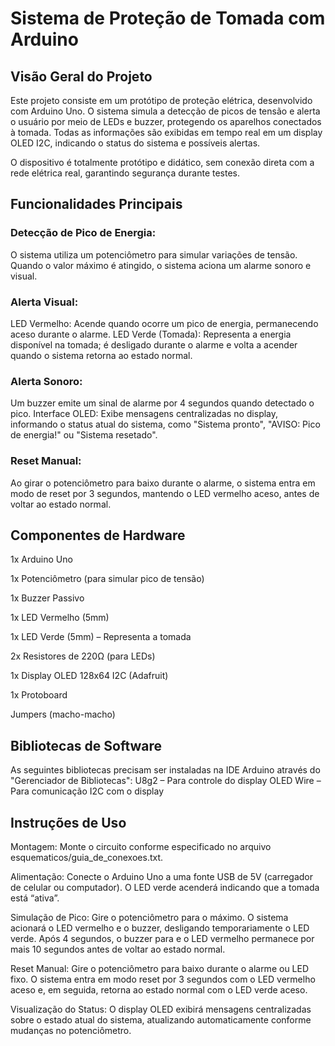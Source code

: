 # Sistema de Proteção de Tomada com Arduino
## Visão Geral do Projeto

Este projeto consiste em um protótipo de proteção elétrica, desenvolvido com Arduino Uno. O sistema simula a detecção de picos de tensão e alerta o usuário por meio de LEDs e buzzer, protegendo os aparelhos conectados à tomada. Todas as informações são exibidas em tempo real em um display OLED I2C, indicando o status do sistema e possíveis alertas.

O dispositivo é totalmente protótipo e didático, sem conexão direta com a rede elétrica real, garantindo segurança durante testes.

## Funcionalidades Principais

### Detecção de Pico de Energia: 

O sistema utiliza um potenciômetro para simular variações de tensão. Quando o valor máximo é atingido, o sistema aciona um alarme sonoro e visual.

### Alerta Visual:

LED Vermelho: Acende quando ocorre um pico de energia, permanecendo aceso durante o alarme.
LED Verde (Tomada): Representa a energia disponível na tomada; é desligado durante o alarme e volta a acender quando o sistema retorna ao estado normal.

### Alerta Sonoro: 

Um buzzer emite um sinal de alarme por 4 segundos quando detectado o pico.
Interface OLED: Exibe mensagens centralizadas no display, informando o status atual do sistema, como "Sistema pronto", "AVISO: Pico de energia!" ou "Sistema resetado".

### Reset Manual: 

Ao girar o potenciômetro para baixo durante o alarme, o sistema entra em modo de reset por 3 segundos, mantendo o LED vermelho aceso, antes de voltar ao estado normal.

## Componentes de Hardware

1x Arduino Uno

1x Potenciômetro (para simular pico de tensão)

1x Buzzer Passivo

1x LED Vermelho (5mm)

1x LED Verde (5mm) – Representa a tomada

2x Resistores de 220Ω (para LEDs)

1x Display OLED 128x64 I2C (Adafruit)

1x Protoboard

Jumpers (macho-macho)

## Bibliotecas de Software

As seguintes bibliotecas precisam ser instaladas na IDE Arduino através do "Gerenciador de Bibliotecas":
U8g2 – Para controle do display OLED
Wire – Para comunicação I2C com o display

## Instruções de Uso
Montagem: Monte o circuito conforme especificado no arquivo esquematicos/guia_de_conexoes.txt.

Alimentação: Conecte o Arduino Uno a uma fonte USB de 5V (carregador de celular ou computador). O LED verde acenderá indicando que a tomada está “ativa”.

Simulação de Pico: Gire o potenciômetro para o máximo. O sistema acionará o LED vermelho e o buzzer, desligando temporariamente o LED verde. Após 4 segundos, o buzzer para e o LED vermelho permanece por mais 10 segundos antes de voltar ao estado normal.

Reset Manual: Gire o potenciômetro para baixo durante o alarme ou LED fixo. O sistema entra em modo reset por 3 segundos com o LED vermelho aceso e, em seguida, retorna ao estado normal com o LED verde aceso.

Visualização do Status: O display OLED exibirá mensagens centralizadas sobre o estado atual do sistema, atualizando automaticamente conforme mudanças no potenciômetro.
